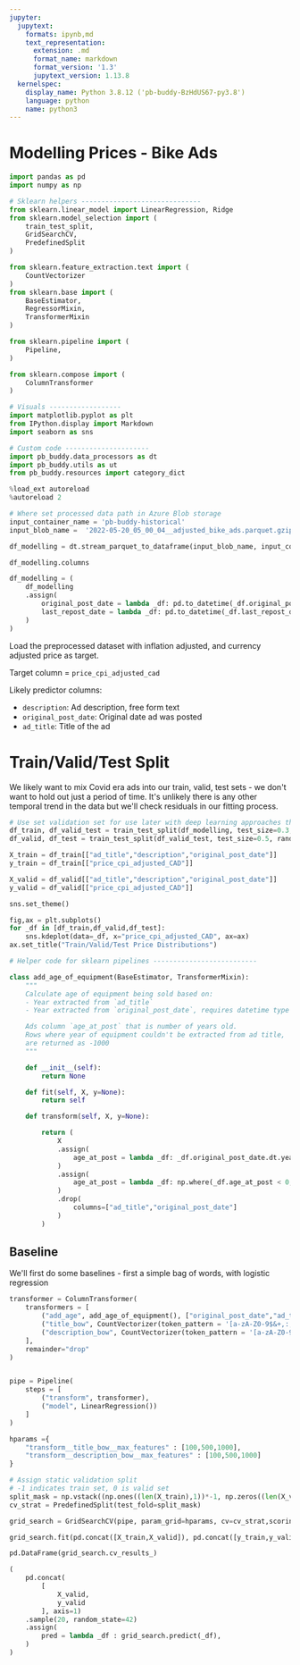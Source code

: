```yaml
---
jupyter:
  jupytext:
    formats: ipynb,md
    text_representation:
      extension: .md
      format_name: markdown
      format_version: '1.3'
      jupytext_version: 1.13.8
  kernelspec:
    display_name: Python 3.8.12 ('pb-buddy-BzHdUS67-py3.8')
    language: python
    name: python3
---
```


# Modelling Prices - Bike Ads


```python
import pandas as pd
import numpy as np

# Sklearn helpers ------------------------------
from sklearn.linear_model import LinearRegression, Ridge
from sklearn.model_selection import (
    train_test_split,
    GridSearchCV,
    PredefinedSplit
)

from sklearn.feature_extraction.text import (
    CountVectorizer
)
from sklearn.base import (
    BaseEstimator,
    RegressorMixin,
    TransformerMixin
)

from sklearn.pipeline import (
    Pipeline,
)

from sklearn.compose import (
    ColumnTransformer
)

# Visuals ------------------
import matplotlib.pyplot as plt
from IPython.display import Markdown
import seaborn as sns

# Custom code ---------------------
import pb_buddy.data_processors as dt
import pb_buddy.utils as ut
from pb_buddy.resources import category_dict

%load_ext autoreload
%autoreload 2
```

```python
# Where set processed data path in Azure Blob storage
input_container_name = 'pb-buddy-historical'
input_blob_name =  '2022-05-20_05_00_04__adjusted_bike_ads.parquet.gzip'
```

```python
df_modelling = dt.stream_parquet_to_dataframe(input_blob_name, input_container_name)
```

```python
df_modelling.columns
```

```python
df_modelling = (
    df_modelling
    .assign(
        original_post_date = lambda _df: pd.to_datetime(_df.original_post_date),
        last_repost_date = lambda _df: pd.to_datetime(_df.last_repost_date),
    )
)
```

Load the preprocessed dataset with inflation adjusted, and currency adjusted price as target.

Target column = `price_cpi_adjusted_cad`

Likely predictor columns:
- `description`: Ad description, free form text
- `original_post_date`: Original date ad was posted
- `ad_title`: Title of the ad 


# Train/Valid/Test Split


We likely want to mix Covid era ads into our train, valid, test sets - we don't want to hold out just a period of time. It's unlikely there is any other temporal trend in the data but we'll check residuals in our fitting process.

```python
# Use set validation set for use later with deep learning approaches that are too hard to do CV on
df_train, df_valid_test = train_test_split(df_modelling, test_size=0.3, random_state=42)
df_valid, df_test = train_test_split(df_valid_test, test_size=0.5, random_state=42)

X_train = df_train[["ad_title","description","original_post_date"]]
y_train = df_train[["price_cpi_adjusted_CAD"]]

X_valid = df_valid[["ad_title","description","original_post_date"]]
y_valid = df_valid[["price_cpi_adjusted_CAD"]]

```

```python
sns.set_theme()
```

```python
fig,ax = plt.subplots()
for _df in [df_train,df_valid,df_test]:
    sns.kdeplot(data=_df, x="price_cpi_adjusted_CAD", ax=ax)
ax.set_title("Train/Valid/Test Price Distributions")
```

```python
# Helper code for sklearn pipelines --------------------------

class add_age_of_equipment(BaseEstimator, TransformerMixin):
    """
    Calculate age of equipment being sold based on:
    - Year extracted from `ad_title`
    - Year extracted from `original_post_date`, requires datetime type

    Ads column `age_at_post` that is number of years old.
    Rows where year of equipment couldn't be extracted from ad title,
    are returned as -1000
    """

    def __init__(self):
        return None

    def fit(self, X, y=None):
        return self

    def transform(self, X, y=None):

        return (
            X
            .assign(
                age_at_post = lambda _df: _df.original_post_date.dt.year - _df.ad_title.str.extract("(19|20[0-9]{2})", expand=False).fillna(10000).astype(int),
            )
            .assign(    
                age_at_post = lambda _df: np.where(_df.age_at_post < 0, -1000, _df.age_at_post)
            )
            .drop(
                columns=["ad_title","original_post_date"]
            )
        )

```

## Baseline

We'll first do some baselines - first a simple bag of words, with logistic regression

```python
transformer = ColumnTransformer(
    transformers = [
        ("add_age", add_age_of_equipment(), ["original_post_date","ad_title"]),
        ("title_bow", CountVectorizer(token_pattern = '[a-zA-Z0-9$&+,:;=?@#|<>.^*()%!-]+'), "ad_title"),
        ("description_bow", CountVectorizer(token_pattern = '[a-zA-Z0-9$&+,:;=?@#|<>.^*()%!-]+'), "description")
    ],
    remainder="drop"
)

```

```python

pipe = Pipeline(
    steps = [
        ("transform", transformer),
        ("model", LinearRegression())
    ]
)

hparams ={
    "transform__title_bow__max_features" : [100,500,1000],
    "transform__description_bow__max_features" : [100,500,1000]
}

# Assign static validation split
# -1 indicates train set, 0 is valid set
split_mask = np.vstack((np.ones((len(X_train),1))*-1, np.zeros((len(X_valid),1))))
cv_strat = PredefinedSplit(test_fold=split_mask)

grid_search = GridSearchCV(pipe, param_grid=hparams, cv=cv_strat,scoring="neg_root_mean_squared_error", n_jobs=4, error_score="raise")

grid_search.fit(pd.concat([X_train,X_valid]), pd.concat([y_train,y_valid]))

```

```python
pd.DataFrame(grid_search.cv_results_)
```

```python
(
    pd.concat(
        [
            X_valid,
            y_valid
        ], axis=1)
    .sample(20, random_state=42)
    .assign(
        pred = lambda _df : grid_search.predict(_df),
    )
)
```

```python

```
